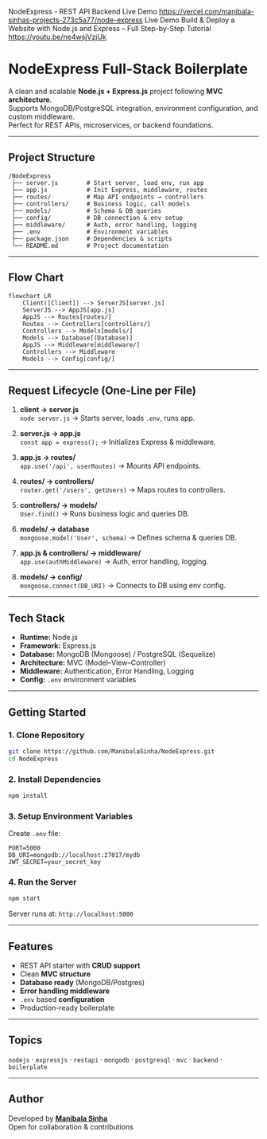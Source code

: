 NodeExpress - REST API Backend
Live Demo
https://vercel.com/manibala-sinhas-projects-273c5a77/node-express
Live Demo Build & Deploy a Website with Node.js and Express – Full Step-by-Step Tutorial
https://youtu.be/ne4wsjVzjUk

#  NodeExpress Full-Stack Boilerplate

A clean and scalable **Node.js + Express.js** project following **MVC architecture**.  
Supports MongoDB/PostgreSQL integration, environment configuration, and custom middleware.  
Perfect for REST APIs, microservices, or backend foundations.

---

##  Project Structure

```
/NodeExpress
 ├── server.js        # Start server, load env, run app
 ├── app.js           # Init Express, middleware, routes
 ├── routes/          # Map API endpoints → controllers
 ├── controllers/     # Business logic, call models
 ├── models/          # Schema & DB queries
 ├── config/          # DB connection & env setup
 ├── middleware/      # Auth, error handling, logging
 ├── .env             # Environment variables
 ├── package.json     # Dependencies & scripts
 └── README.md        # Project documentation
```

---

##  Flow Chart

```mermaid
flowchart LR
    Client([Client]) --> ServerJS[server.js]
    ServerJS --> AppJS[app.js]
    AppJS --> Routes[routes/]
    Routes --> Controllers[controllers/]
    Controllers --> Models[models/]
    Models --> Database[(Database)]
    AppJS --> Middleware[middleware/]
    Controllers --> Middleware
    Models --> Config[config/]
```

---

##  Request Lifecycle (One-Line per File)

1. **client → server.js**  
   `node server.js` → Starts server, loads `.env`, runs app.

2. **server.js → app.js**  
   `const app = express();` → Initializes Express & middleware.

3. **app.js → routes/**  
   `app.use('/api', userRoutes)` → Mounts API endpoints.

4. **routes/ → controllers/**  
   `router.get('/users', getUsers)` → Maps routes to controllers.

5. **controllers/ → models/**  
   `User.find()` → Runs business logic and queries DB.

6. **models/ → database**  
   `mongoose.model('User', schema)` → Defines schema & queries DB.

7. **app.js & controllers/ → middleware/**  
   `app.use(authMiddleware)` → Auth, error handling, logging.

8. **models/ → config/**  
   `mongoose.connect(DB_URI)` → Connects to DB using env config.

---

##  Tech Stack

- **Runtime:** Node.js  
- **Framework:** Express.js  
- **Database:** MongoDB (Mongoose) / PostgreSQL (Sequelize)  
- **Architecture:** MVC (Model–View–Controller)  
- **Middleware:** Authentication, Error Handling, Logging  
- **Config:** `.env` environment variables  

---

##  Getting Started

### 1. Clone Repository
```bash
git clone https://github.com/ManibalaSinha/NodeExpress.git
cd NodeExpress
```

### 2. Install Dependencies
```bash
npm install
```

### 3. Setup Environment Variables
Create `.env` file:
```env
PORT=5000
DB_URI=mongodb://localhost:27017/mydb
JWT_SECRET=your_secret_key
```

### 4. Run the Server
```bash
npm start
```

Server runs at: `http://localhost:5000`

---

##  Features

- REST API starter with **CRUD support**
- Clean **MVC structure**
- **Database ready** (MongoDB/Postgres)
- **Error handling middleware**
- `.env` based **configuration**
- Production-ready boilerplate

---

##  Topics
`nodejs` · `expressjs` · `restapi` · `mongodb` · `postgresql` · `mvc` · `backend` · `boilerplate`

---

##  Author
Developed by **[Manibala Sinha](https://github.com/ManibalaSinha)**  
Open for collaboration & contributions 
